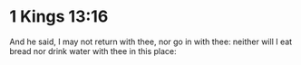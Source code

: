 # 1 Kings 13:16

And he said, I may not return with thee, nor go in with thee: neither will I eat bread nor drink water with thee in this place: